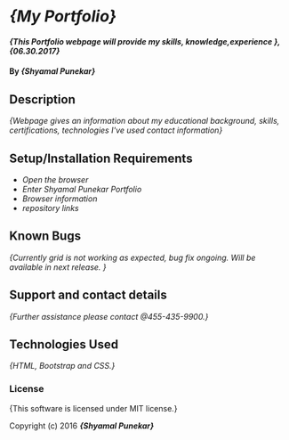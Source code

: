 # _{My Portfolio}_

#### _{This Portfolio webpage will provide my skills, knowledge,experience }, {06.30.2017}_

#### By _**{Shyamal Punekar}**_

## Description

_{Webpage gives an information about my educational background, skills, certifications, technologies I've used contact information}_

## Setup/Installation Requirements

* _Open the browser_
* _Enter Shyamal Punekar Portfolio_
* _Browser information_
* _repository links_

## Known Bugs
_{Currently grid is not working as expected, bug fix ongoing. Will be available in next release. }_

## Support and contact details
_{Further assistance please contact @455-435-9900.}_

## Technologies Used
_{HTML, Bootstrap and CSS.}_

### License

{This software is licensed under MIT license.}

Copyright (c) 2016 **_{Shyamal Punekar}_**

